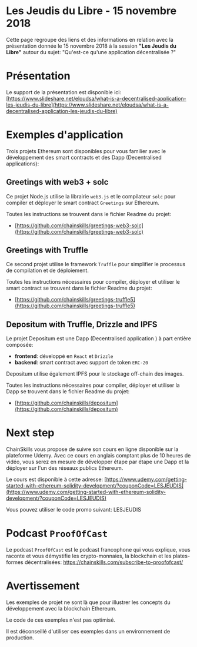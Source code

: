 # Les Jeudis du Libre - 15 novembre 2018

Cette page regroupe des liens et des informations en relation avec la présentation donnée le 15 novembre 2018 à la session **"Les Jeudis du Libre"** autour du sujet: "Qu'est-ce qu'une application décentralisée ?"

# Présentation 
Le support de la présentation est disponible ici: [https://www.slideshare.net/eloudsa/what-is-a-decentralised-application-les-jeudis-du-libre](https://www.slideshare.net/eloudsa/what-is-a-decentralised-application-les-jeudis-du-libre)

# Exemples d'application 
Trois projets Ethereum sont disponibles pour vous familier avec le développement des smart contracts et des Dapp (Decentralised applications):

## Greetings with web3 + solc
Ce projet Node.js utilise la librairie `web3.js` et le compilateur `solc` pour compiler et déployer le smart contract `Greetings` sur Ethereum.

Toutes les instructions se trouvent dans le fichier Readme du projet:
* [https://github.com/chainskills/greetings-web3-solc](https://github.com/chainskills/greetings-web3-solc)

## Greetings with Truffle
Ce second projet utilise le framework `Truffle` pour simplifier le processus de compilation et de déploiement.

Toutes les instructions nécessaires pour compiler, déployer et utiliser le smart contract se trouvent dans le fichier Readme du projet:
* [https://github.com/chainskills/greetings-truffle5](https://github.com/chainskills/greetings-truffle5)

## Depositum with Truffle, Drizzle and IPFS
Le projet Depositum est une Dapp (Decentralised application ) à part entière composée:
* **frontend**: développé en `React` et `Drizzle`
* **backend**: smart contract avec support de token `ERC-20`

Depositum utilise également IPFS pour le stockage off-chain des images.
 
Toutes les instructions nécessaires pour compiler, déployer et utiliser la Dapp se trouvent dans le fichier Readme du projet:
* [https://github.com/chainskills/depositum](https://github.com/chainskills/depositum)

# Next step
ChainSkills vous propose de suivre son cours en ligne disponible sur la plateforme Udemy. Avec ce cours en anglais comptant plus de 10 heures de vidéo, vous serez en mesure de développer étape par étape une Dapp et la déployer sur l'un des réseaux publics Ethereum.

Le cours est disponible à cette adresse: [https://www.udemy.com/getting-started-with-ethereum-solidity-development/?couponCode=LESJEUDIS](https://www.udemy.com/getting-started-with-ethereum-solidity-development/?couponCode=LESJEUDIS)

Vous pouvez utiliser le code promo suivant:  LESJEUDIS

# Podcast `ProofOfCast`
Le podcast `ProofOfCast` est le podcast francophone qui vous explique, vous raconte et vous démystifie les crypto-monnaies, la blockchain et les plates-formes décentralisées: https://chainskills.com/subscribe-to-proofofcast/

# Avertissement
Les exemples de projet ne sont là que pour illustrer les concepts du développement avec la blockchain Ethereum.

Le code de ces exemples n'est pas optimisé. 

Il est déconseillé d'utiliser ces exemples dans un environnement de production.
